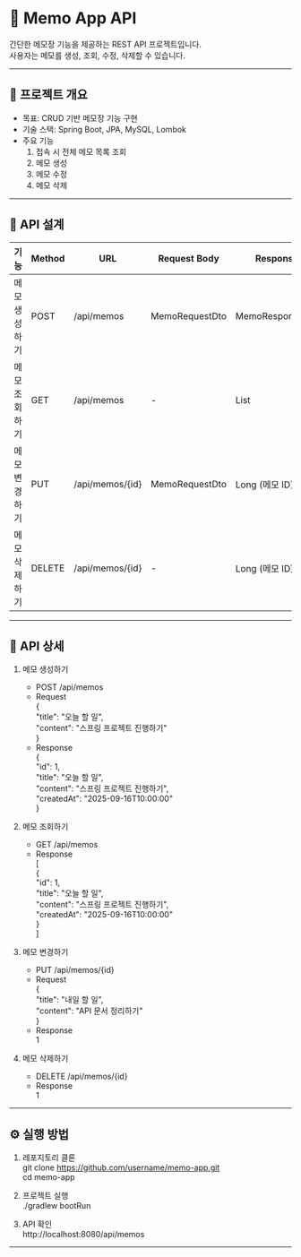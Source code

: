 # 📝 Memo App API

간단한 메모장 기능을 제공하는 REST API 프로젝트입니다.  
사용자는 메모를 생성, 조회, 수정, 삭제할 수 있습니다.

---

## 🚀 프로젝트 개요
- 목표: CRUD 기반 메모장 기능 구현
- 기술 스택: Spring Boot, JPA, MySQL, Lombok
- 주요 기능
  1. 접속 시 전체 메모 목록 조회
  2. 메모 생성
  3. 메모 수정
  4. 메모 삭제

---

## 📌 API 설계

| 기능           | Method | URL              | Request Body    | Response                |
|----------------|--------|------------------|-----------------|-------------------------|
| 메모 생성하기   | POST   | /api/memos       | MemoRequestDto  | MemoResponseDto         |
| 메모 조회하기   | GET    | /api/memos       | -               | List<MemoResponseDto>   |
| 메모 변경하기   | PUT    | /api/memos/{id}  | MemoRequestDto  | Long (메모 ID)          |
| 메모 삭제하기   | DELETE | /api/memos/{id}  | -               | Long (메모 ID)          |

---

## 📂 API 상세

1. 메모 생성하기  
   - POST /api/memos  
   - Request  
     {  
       "title": "오늘 할 일",  
       "content": "스프링 프로젝트 진행하기"  
     }  
   - Response  
     {  
       "id": 1,  
       "title": "오늘 할 일",  
       "content": "스프링 프로젝트 진행하기",  
       "createdAt": "2025-09-16T10:00:00"  
     }  

2. 메모 조회하기  
   - GET /api/memos  
   - Response  
     [  
       {  
         "id": 1,  
         "title": "오늘 할 일",  
         "content": "스프링 프로젝트 진행하기",  
         "createdAt": "2025-09-16T10:00:00"  
       }  
     ]  

3. 메모 변경하기  
   - PUT /api/memos/{id}  
   - Request  
     {  
       "title": "내일 할 일",  
       "content": "API 문서 정리하기"  
     }  
   - Response  
     1  

4. 메모 삭제하기  
   - DELETE /api/memos/{id}  
   - Response  
     1  

---

## ⚙️ 실행 방법

1. 레포지토리 클론  
   git clone https://github.com/username/memo-app.git  
   cd memo-app  

2. 프로젝트 실행  
   ./gradlew bootRun  

3. API 확인  
   http://localhost:8080/api/memos  

---
